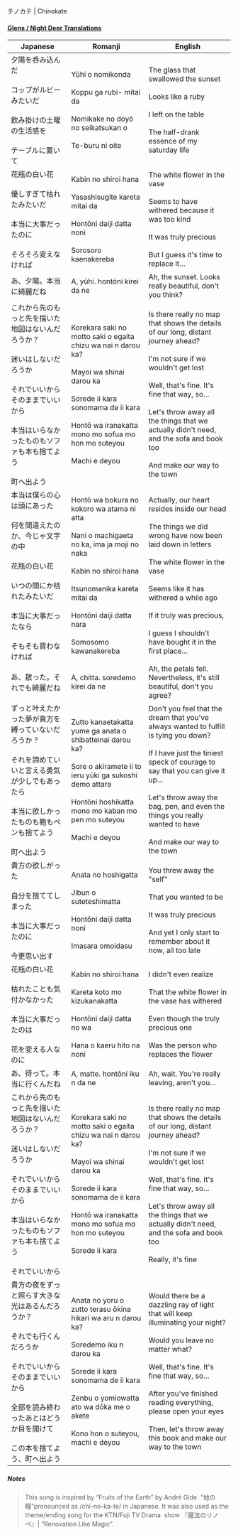 チノカテ | Chinokate
#### [Glens / Night Deer Translations](https://twitter.com/NightDeerTL)

| Japanese                                                                                                               | Romanji                                                                                                                                                                                                                         | English                                                                                                                                                                                                                                                                                                             |
| ---------------------------------------------------------------------------------------------------------------------- | ------------------------------------------------------------------------------------------------------------------------------------------------------------------------------------------------------------------------------- | ------------------------------------------------------------------------------------------------------------------------------------------------------------------------------------------------------------------------------------------------------------------------------------------------------------------- |
| 夕陽を呑み込んだ<br><br>コップがルビーみたいだ<br><br>飲み掛けの土曜の生活感を<br><br>テーブルに置いて                                                        | Yūhi o nomikonda<br><br>Koppu ga rubi- mitai da<br><br>Nomikake no doyō no seikatsukan o<br><br>Te-buru ni oite                                                                                                                 | The glass that swallowed the sunset<br><br>Looks like a ruby<br><br>I left on the table<br><br>The half-drank essence of my saturday life                                                                                                                                                                           |
| 花瓶の白い花<br><br>優しすぎて枯れたみたいだ<br><br>本当に大事だったのに<br><br>そろそろ変えなければ                                                         | Kabin no shiroi hana<br><br>Yasashisugite kareta mitai da<br><br>Hontōni daiji datta noni<br><br>Sorosoro kaenakereba                                                                                                           | The white flower in the vase<br><br>Seems to have withered because it was too kind<br><br>It was truly precious<br><br>But I guess it's time to replace it…                                                                                                                                                         |
| あ、夕陽。本当に綺麗だね                                                                                                           | A, yūhi. hontōni kirei da ne                                                                                                                                                                                                    | Ah, the sunset. Looks really beautiful, don't you think?                                                                                                                                                                                                                                                            |
| これから先のもっと先を描いた地図はないんだろうか？<br><br>迷いはしないだろうか<br><br>それでいいから そのままでいいから<br><br>本当はいらなかったものもソファも本も捨てよう<br><br>町へ出よう        | Korekara saki no motto saki o egaita chizu wa nai n darou ka?<br><br>Mayoi wa shinai darou ka<br><br>Sorede ii kara sonomama de ii kara<br><br>Hontō wa iranakatta mono mo sofua mo hon mo suteyou<br><br>Machi e deyou         | Is there really no map that shows the details of our long, distant journey ahead?<br><br>I'm not sure if we wouldn't get lost<br><br>Well, that's fine. It's fine that way, so…<br><br>Let's throw away all the things that we actually didn't need, and the sofa and book too<br><br>And make our way to the town  |
| 本当は僕らの心は頭にあった<br><br>何を間違えたのか、今じゃ文字の中<br><br>花瓶の白い花<br><br>いつの間にか枯れたみたいだ<br><br>本当に大事だったなら<br><br>そもそも買わなければ           | Hontō wa bokura no kokoro wa atama ni atta<br><br>Nani o machigaeta no ka, ima ja moji no naka<br><br>Kabin no shiroi hana<br><br>Itsunomanika kareta mitai da<br><br>Hontōni daiji datta nara<br><br>Somosomo kawanakereba     | Actually, our heart resides inside our head<br><br>The things we did wrong have now been laid down in letters<br><br>The white flower in the vase<br><br>Seems like it has withered a while ago<br><br>If it truly was precious,<br><br>I guess I shouldn't have bought it in the first place…                      |
| あ、散った。それでも綺麗だね                                                                                                         | A, chitta. soredemo kirei da ne                                                                                                                                                                                                 | Ah, the petals fell. Nevertheless, it's still beautiful, don't you agree?                                                                                                                                                                                                                                           |
| ずっと叶えたかった夢が貴方を縛っていないだろうか？<br><br>それを諦めていいと言える勇気が少しでもあったら<br><br>本当に欲しかったものも鞄もペンも捨てよう<br><br>町へ出よう                      | Zutto kanaetakatta yume ga anata o shibatteinai darou ka?<br><br>Sore o akiramete ii to ieru yūki ga sukoshi demo attara<br><br>Hontōni hoshikatta mono mo kaban mo pen mo suteyou<br><br>Machi e deyou                         | Don't you feel that the dream that you've always wanted to fulfill is tying you down?<br><br>If I have just the tiniest speck of courage to say that you can give it up…<br><br>Let's throw away the bag, pen, and even the things you really wanted to have<br><br>And make our way to the town                    |
| 貴方の欲しがった<br><br>自分を捨ててしまった<br><br>本当に大事だったのに<br><br>今更思い出す                                                             | Anata no hoshigatta<br><br>Jibun o suteteshimatta<br><br>Hontōni daiji datta noni<br><br>Imasara omoidasu                                                                                                                       | You threw away the "self"<br><br>That you wanted to be<br><br>It was truly precious<br><br>And yet I only start to remember about it now, all too late                                                                                                                                                              |
| 花瓶の白い花<br><br>枯れたことも気付かなかった<br><br>本当に大事だったのは<br><br>花を変える人なのに                                                         | Kabin no shiroi hana<br><br>Kareta koto mo kizukanakatta<br><br>Hontōni daiji datta no wa<br><br>Hana o kaeru hito na noni                                                                                                      | I didn't even realize<br><br>That the white flower in the vase has withered<br><br>Even though the truly precious one<br><br>Was the person who replaces the flower                                                                                                                                                 |
| あ、待って。本当に行くんだね                                                                                                         | A, matte. hontōni iku n da ne                                                                                                                                                                                                   | Ah, wait. You're really leaving, aren't you…                                                                                                                                                                                                                                                                        |
| これから先のもっと先を描いた地図はないんだろうか？<br><br>迷いはしないだろうか<br><br>それでいいから そのままでいいから<br><br>本当はいらなかったものもソファも本も捨てよう<br><br>それでいいから      | Korekara saki no motto saki o egaita chizu wa nai n darou ka?<br><br>Mayoi wa shinai darou ka<br><br>Sorede ii kara sonomama de ii kara<br><br>Hontō wa iranakatta mono mo sofua mo hon mo suteyou<br><br>Sorede ii kara        | Is there really no map that shows the details of our long, distant journey ahead?<br><br>I'm not sure if we wouldn't get lost<br><br>Well, that's fine. It's fine that way, so…<br><br>Let's throw away all the things that we actually didn't need, and the sofa and book too<br><br>Really, it's fine             |
| 貴方の夜をずっと照らす大きな光はあるんだろうか？<br><br>それでも行くんだろうか<br><br>それでいいから そのままでいいから<br><br>全部を読み終わったあとはどうか目を開けて<br><br>この本を捨てよう、町へ出よう | Anata no yoru o zutto terasu ōkina hikari wa aru n darou ka?<br><br>Soredemo iku n darou ka<br><br>Sorede ii kara sonomama de ii kara<br><br>Zenbu o yomiowatta ato wa dōka me o akete<br><br>Kono hon o suteyou, machi e deyou | Would there be a dazzling ray of light that will keep illuminating your night?<br><br>Would you leave no matter what?<br><br>Well, that's fine. It's fine that way, so…<br><br>After you've finished reading everything, please open your eyes<br><br>Then, let's throw away this book and make our way to the town |
##### Notes
>This song is inspired by “Fruits of the Earth” by André Gide. “地の糧”pronounced as /chi-no-ka-te/ in Japanese. It was also used as the theme/ending song for the KTN/Fuji TV Drama  show 『魔法のリノベ』| “Renovation Like Magic”.